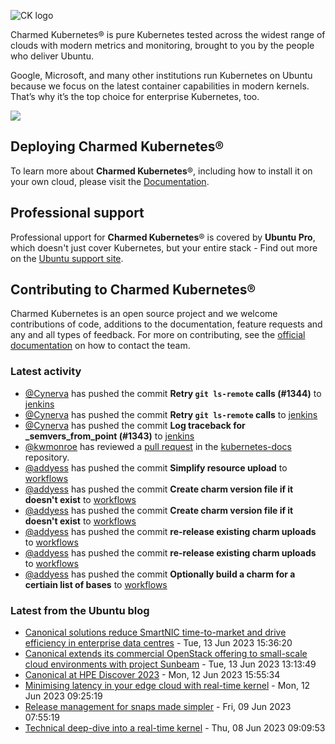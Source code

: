 ![CK logo](https://assets.ubuntu.com/v1/451d4cf4-Charmed+Kubernetes_RGB_onWhite_2022.svg)

Charmed Kubernetes® is pure Kubernetes tested across the widest range of clouds with modern metrics and monitoring, brought to you by the people who deliver Ubuntu.

Google, Microsoft, and many other institutions run Kubernetes on Ubuntu because we focus on the latest container capabilities in modern kernels. That’s why it’s the top choice for enterprise Kubernetes, too.

![](https://assets.ubuntu.com/v1/843c77b6-juju-at-a-glace.svg)

## Deploying Charmed Kubernetes®

To learn more about **Charmed Kubernetes**®, including how to install it on your own cloud, please visit the [Documentation][docs].

## Professional support

Professional upport for **Charmed Kubernetes**® is covered by **Ubuntu Pro**, which doesn't just cover Kubernetes, but your entire stack - Find out more on the [Ubuntu support site](https://ubuntu.com/support).

## Contributing to Charmed Kubernetes®

Charmed Kubernetes is an open source project and we welcome contributions of code, additions to the documentation, feature requests and any and all types of feedback. For more on contributing, see the [official documentation][get-in-touch] on how to contact the team.

<!-- LINKS -->
[docs]: https://ubuntu.com/kubernetes/docs
[get-in-touch]: https://ubuntu.com/kubernetes/docs/get-in-touch

### Latest activity

<!-- activity starts -->
 - [@Cynerva](https://github.com/Cynerva) has pushed the commit **Retry `git ls-remote` calls (#1344)** to [jenkins](https://github.com/charmed-kubernetes/jenkins)
 - [@Cynerva](https://github.com/Cynerva) has pushed the commit **Retry `git ls-remote` calls** to [jenkins](https://github.com/charmed-kubernetes/jenkins)
 - [@Cynerva](https://github.com/Cynerva) has pushed the commit **Log traceback for _semvers_from_point (#1343)** to [jenkins](https://github.com/charmed-kubernetes/jenkins)
 - [@kwmonroe](https://github.com/kwmonroe) has reviewed a [pull request](https://github.com/charmed-kubernetes/kubernetes-docs/pull/771) in the [kubernetes-docs](https://github.com/charmed-kubernetes/kubernetes-docs) repository.
 - [@addyess](https://github.com/addyess) has pushed the commit **Simplify resource upload** to [workflows](https://github.com/charmed-kubernetes/workflows)
 - [@addyess](https://github.com/addyess) has pushed the commit **Create charm version file if it doesn't exist** to [workflows](https://github.com/charmed-kubernetes/workflows)
 - [@addyess](https://github.com/addyess) has pushed the commit **Create charm version file if it doesn't exist** to [workflows](https://github.com/charmed-kubernetes/workflows)
 - [@addyess](https://github.com/addyess) has pushed the commit **re-release existing charm uploads** to [workflows](https://github.com/charmed-kubernetes/workflows)
 - [@addyess](https://github.com/addyess) has pushed the commit **re-release existing charm uploads** to [workflows](https://github.com/charmed-kubernetes/workflows)
 - [@addyess](https://github.com/addyess) has pushed the commit **Optionally build a charm for a certiain list of bases** to [workflows](https://github.com/charmed-kubernetes/workflows)
<!-- activity ends -->

<!-- roadmap starts -->

<!-- roadmap ends -->

### Latest from the Ubuntu blog

<!-- blog starts -->
* [Canonical solutions reduce SmartNIC time-to-market and drive efficiency in enterprise data centres](https://ubuntu.com//blog/ubuntu-on-smartnics-drive-data-centre-efficiency) - Tue, 13 Jun 2023 15:36:20 
* [Canonical extends its commercial OpenStack offering to small-scale cloud environments with project Sunbeam](https://ubuntu.com//blog/canonical-extends-commercial-openstack-offering-to-small-scale-cloud-environments-with-project-sunbeam) - Tue, 13 Jun 2023 13:13:49 
* [Canonical at HPE Discover 2023](https://ubuntu.com//blog/canonical-at-hpe-discover-2023) - Mon, 12 Jun 2023 15:55:34 
* [Minimising latency in your edge cloud with real-time kernel](https://ubuntu.com//blog/minimising-latency-in-your-edge-cloud-with-real-time-kernel) - Mon, 12 Jun 2023 09:25:19 
* [Release management for snaps made simpler](https://ubuntu.com//blog/release-management-for-snaps-made-simpler) - Fri, 09 Jun 2023 07:55:19 
* [Technical deep-dive into a real-time kernel](https://ubuntu.com//blog/real-time-kernel-technical) - Thu, 08 Jun 2023 09:09:53 
<!-- blog ends -->
